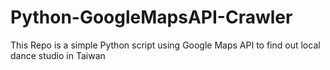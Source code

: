 # Python-GoogleMapsAPI-Crawler
This Repo is a simple Python script using Google Maps API to find out local dance studio in Taiwan
